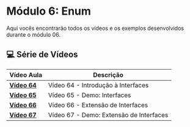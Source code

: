 # Módulo 6: Enum

Aqui vocês encontrarão todos os vídeos e os exemplos desenvolvidos durante o módulo 06.

## 💻 Série de Vídeos

| Vídeo Aula                                   | Descrição                               |
| -------------------------------------------- | --------------------------------------- |
| **[Vídeo 64](https://youtu.be/kr-7yJxMfuU)** | Vídeo 64 - Introdução à Interfaces      |
| **[Vídeo 65](https://youtu.be/gEmE6EnnMN4)** | Vídeo 65 - Demo: Interfaces             |
| **[Vídeo 66]()**                             | Vídeo 66 - Extensão de Interfaces       |
| **[Vídeo 67]()**                             | Vídeo 67 - Demo: Extensão de Interfaces |

